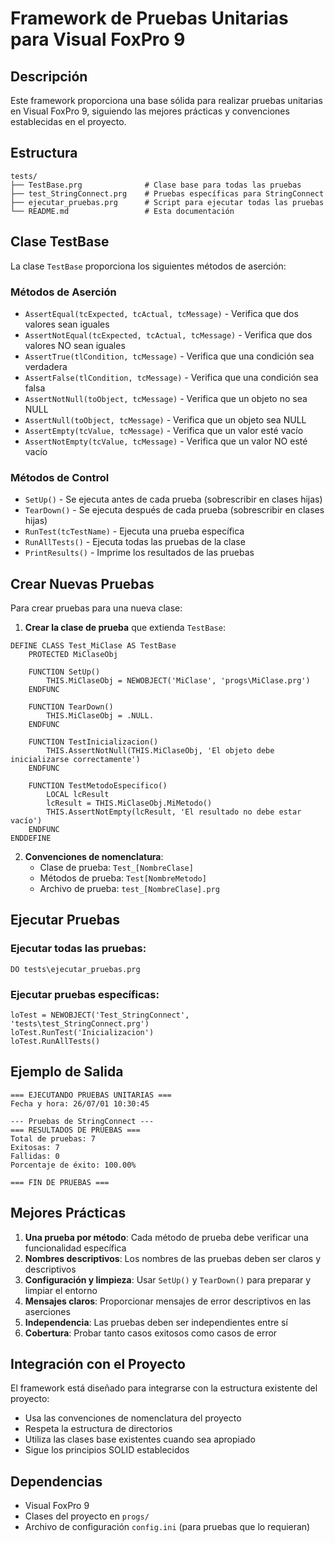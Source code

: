 # Framework de Pruebas Unitarias para Visual FoxPro 9

## Descripción

Este framework proporciona una base sólida para realizar pruebas unitarias en Visual FoxPro 9, siguiendo las mejores prácticas y convenciones establecidas en el proyecto.

## Estructura

```
tests/
├── TestBase.prg              # Clase base para todas las pruebas
├── test_StringConnect.prg    # Pruebas específicas para StringConnect
├── ejecutar_pruebas.prg      # Script para ejecutar todas las pruebas
└── README.md                 # Esta documentación
```

## Clase TestBase

La clase `TestBase` proporciona los siguientes métodos de aserción:

### Métodos de Aserción

- `AssertEqual(tcExpected, tcActual, tcMessage)` - Verifica que dos valores sean iguales
- `AssertNotEqual(tcExpected, tcActual, tcMessage)` - Verifica que dos valores NO sean iguales
- `AssertTrue(tlCondition, tcMessage)` - Verifica que una condición sea verdadera
- `AssertFalse(tlCondition, tcMessage)` - Verifica que una condición sea falsa
- `AssertNotNull(toObject, tcMessage)` - Verifica que un objeto no sea NULL
- `AssertNull(toObject, tcMessage)` - Verifica que un objeto sea NULL
- `AssertEmpty(tcValue, tcMessage)` - Verifica que un valor esté vacío
- `AssertNotEmpty(tcValue, tcMessage)` - Verifica que un valor NO esté vacío

### Métodos de Control

- `SetUp()` - Se ejecuta antes de cada prueba (sobrescribir en clases hijas)
- `TearDown()` - Se ejecuta después de cada prueba (sobrescribir en clases hijas)
- `RunTest(tcTestName)` - Ejecuta una prueba específica
- `RunAllTests()` - Ejecuta todas las pruebas de la clase
- `PrintResults()` - Imprime los resultados de las pruebas

## Crear Nuevas Pruebas

Para crear pruebas para una nueva clase:

1. **Crear la clase de prueba** que extienda `TestBase`:

```foxpro
DEFINE CLASS Test_MiClase AS TestBase
    PROTECTED MiClaseObj
    
    FUNCTION SetUp()
        THIS.MiClaseObj = NEWOBJECT('MiClase', 'progs\MiClase.prg')
    ENDFUNC
    
    FUNCTION TearDown()
        THIS.MiClaseObj = .NULL.
    ENDFUNC
    
    FUNCTION TestInicializacion()
        THIS.AssertNotNull(THIS.MiClaseObj, 'El objeto debe inicializarse correctamente')
    ENDFUNC
    
    FUNCTION TestMetodoEspecifico()
        LOCAL lcResult
        lcResult = THIS.MiClaseObj.MiMetodo()
        THIS.AssertNotEmpty(lcResult, 'El resultado no debe estar vacío')
    ENDFUNC
ENDDEFINE
```

2. **Convenciones de nomenclatura**:
   - Clase de prueba: `Test_[NombreClase]`
   - Métodos de prueba: `Test[NombreMetodo]`
   - Archivo de prueba: `test_[NombreClase].prg`

## Ejecutar Pruebas

### Ejecutar todas las pruebas:
```foxpro
DO tests\ejecutar_pruebas.prg
```

### Ejecutar pruebas específicas:
```foxpro
loTest = NEWOBJECT('Test_StringConnect', 'tests\test_StringConnect.prg')
loTest.RunTest('Inicializacion')
loTest.RunAllTests()
```

## Ejemplo de Salida

```
=== EJECUTANDO PRUEBAS UNITARIAS ===
Fecha y hora: 26/07/01 10:30:45

--- Pruebas de StringConnect ---
=== RESULTADOS DE PRUEBAS ===
Total de pruebas: 7
Exitosas: 7
Fallidas: 0
Porcentaje de éxito: 100.00%

=== FIN DE PRUEBAS ===
```

## Mejores Prácticas

1. **Una prueba por método**: Cada método de prueba debe verificar una funcionalidad específica
2. **Nombres descriptivos**: Los nombres de las pruebas deben ser claros y descriptivos
3. **Configuración y limpieza**: Usar `SetUp()` y `TearDown()` para preparar y limpiar el entorno
4. **Mensajes claros**: Proporcionar mensajes de error descriptivos en las aserciones
5. **Independencia**: Las pruebas deben ser independientes entre sí
6. **Cobertura**: Probar tanto casos exitosos como casos de error

## Integración con el Proyecto

El framework está diseñado para integrarse con la estructura existente del proyecto:

- Usa las convenciones de nomenclatura del proyecto
- Respeta la estructura de directorios
- Utiliza las clases base existentes cuando sea apropiado
- Sigue los principios SOLID establecidos

## Dependencias

- Visual FoxPro 9
- Clases del proyecto en `progs/`
- Archivo de configuración `config.ini` (para pruebas que lo requieran) 